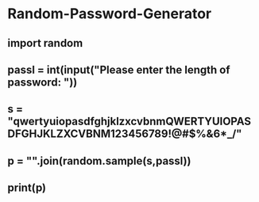 # Random-Password-Generator

## import random
## passl = int(input("Please enter the length of password: "))
## s = "qwertyuiopasdfghjklzxcvbnmQWERTYUIOPASDFGHJKLZXCVBNM123456789!@#$%&6*_/"
## p = "".join(random.sample(s,passl))
## print(p)           
